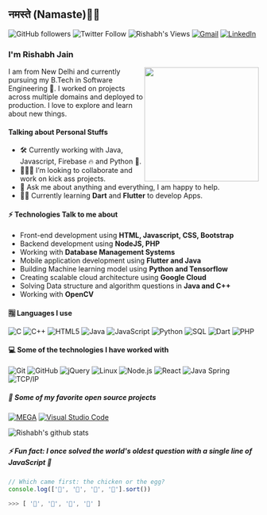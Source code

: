 <h2>नमस्ते (Namaste)🙏🏻</h2>

![GitHub followers](https://img.shields.io/github/followers/HeyIts-RJ?label=Follow&style=social) 
![Twitter Follow](https://img.shields.io/twitter/follow/Hey_its_RJain) ![Rishabh's Views](https://komarev.com/ghpvc/?username=HeyIts-RJ) [![Gmail](https://img.shields.io/badge/-GMail-D14836?style=flat&logo=gmail&logoColor=white)](mailto:rishab1300@gmail.com) [![LinkedIn](https://img.shields.io/badge/-LinkedIn-0077B5?style=flat&logo=linkedin&logoColor=white)](https://www.linkedin.com/in/its-rishab/)

### I'm Rishabh Jain
<img align='right' src="https://mariosfive.com/wp-content/uploads/2020/04/18123-developer.gif" width="230">
 I am from New Delhi and currently pursuing my B.Tech in Software Engineering 🏫. I worked on projects across multiple domains and deployed to production. I love to explore and learn about new things.
 
 
#### Talking about Personal Stuffs

- 🛠 Currently working with Java, Javascript, Firebase 🔥 and Python 🐍.
- 👨🏻‍💻 I’m looking to collaborate and work on kick ass projects.
- 💬 Ask me about anything and everything, I am happy to help.
- 🙇‍♂️ Currently learning **Dart** and **Flutter** to develop Apps.

#### ⚡ Technologies Talk to me about
- Front-end development using **HTML, Javascript, CSS, Bootstrap**
- Backend development using **NodeJS, PHP**
- Working with **Database Management Systems**
- Mobile application development using **Flutter and Java**
- Building Machine learning model using **Python and Tensorflow**
- Creating scalable cloud architecture using **Google Cloud**
- Solving Data structure and algorithm questions in **Java and C++**
- Working with **OpenCV**

#### 🈯️ Languages I use

![C](https://img.shields.io/badge/-C-000000?style=flat&logo=c) ![C++](https://img.shields.io/badge/-C++-000000?style=flat&logo=c%2B%2B) ![HTML5](https://img.shields.io/badge/-HTML5-000000?style=flat&logo=html5) ![Java](https://img.shields.io/badge/-Java-000000?style=flat&logo=java) ![JavaScript](https://img.shields.io/badge/-JavaScript-000000?style=flat&logo=javascript) ![Python](https://img.shields.io/badge/-Python-000000?style=flat&logo=python) ![SQL](https://img.shields.io/badge/-SQL-000000?style=flat&logo=postgresql) ![Dart](https://img.shields.io/badge/-Dart-000000?style=flat&logo=dart) ![PHP](https://img.shields.io/badge/-PHP-000000?style=flat&logo=php)

####  💻 Some of the technologies I have worked with
![Git](https://img.shields.io/badge/-Git-222222?style=flat&logo=git&logoColor=F05032) ![GitHub](https://img.shields.io/badge/-GitHub-222222?style=flat&logo=github&logoColor=181717) ![jQuery](https://img.shields.io/badge/-jQuery-222222?style=flat&logo=jQuery&logoColor=0769AD) ![Linux](https://img.shields.io/badge/-Linux-222222?style=flat&logo=linux&logoColor=FCC624) ![Node.js](https://img.shields.io/badge/-Node.js-222222?style=flat&logo=node.js&logoColor=339933) ![React](https://img.shields.io/badge/-React-222222?style=flat&logo=React&logoColor=61DAFB) ![Java Spring](https://img.shields.io/badge/-Spring-222222?style=flat&logo=spring&logoColor=6DB33F) ![TCP/IP](https://img.shields.io/badge/-TCP/IP-222222?style=flat&logo=cisco&logoColor=white)


##### 🔭 Some of my favorite open source projects

[![MEGA](https://img.shields.io/badge/-MEGA-444444?style=flat&logo=mega&logoColor=D9272E)](ttps://github.com/meganz/) [![Visual Studio Code](https://img.shields.io/badge/-VSCode-444444?style=flat&logo=visual-studio-code&logoColor=007ACC)](https://github.com/microsoft/vscode)

![Rishabh's github stats](https://github-readme-stats.vercel.app/api?username=HeyIts-RJ&show_icons=true&hide_border=true)

##### ⚡ Fun fact: I once solved the world's oldest question with a single line of JavaScript 🤪
```javascript
// Which came first: the chicken or the egg?
console.log(['🥚', '🐣', '🐥', '🐔'].sort())

>>> [ '🐔', '🐣', '🐥', '🥚' ]
```
